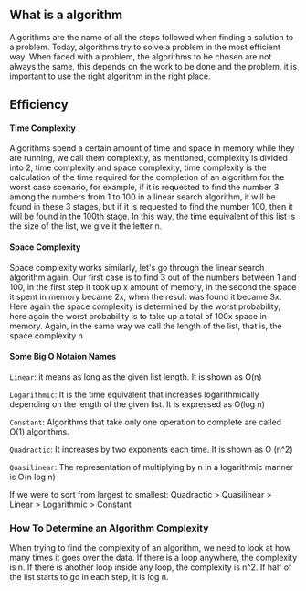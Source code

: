## What is a algorithm

Algorithms are the name of all the steps followed when finding a solution to a problem. Today, algorithms try to solve a problem in the most efficient way. When faced with a problem, the algorithms to be chosen are not always the same, this depends on the work to be done and the problem, it is important to use the right algorithm in the right place.

## Efficiency

#### Time Complexity

Algorithms spend a certain amount of time and space in memory while they are	running, we call them complexity, as mentioned, complexity is divided into 2, time complexity and space complexity, time complexity is the calculation of the time required for the completion of an algorithm for the worst case scenario, for example, if it is requested to find the number 3 among the numbers from 1 to 100 in a linear search algorithm, it will be found in these 3 stages, but if it is requested to find the number 100, then it will be found in the 100th stage. In this way, the time equivalent of this list is the size of the list, we give it the letter n.

#### Space Complexity

Space complexity works similarly, let's go through the linear search algorithm again. Our first case is to find 3 out of the numbers between 1 and 100, in the first step it took up x amount of memory, in the second the space it spent in memory became 2x, when the result was found it became 3x. Here again the space complexity is determined by the worst probability, here again the worst probability is to take up a total of 100x space in memory. Again, in the same way we call the length of the list, that is, the space complexity n

#### Some Big O Notaion Names

`Linear`: it means as long as the given list length. It is shown as O(n)

`Logarithmic`: It is the time equivalent that increases logarithmically depending on the length of the given list. It is expressed as O(log n)

`Constant`: Algorithms that take only one operation to complete are called O(1) algorithms.

`Quadractic`: It increases by two exponents each time. It is shown as O (n^2)

`Quasilinear`: The representation of multiplying by n in a logarithmic manner is O(n log n)

If we were to sort from largest to smallest: Quadractic > Quasilinear > Linear > Logarithmic > Constant

### How To Determine an Algorithm Complexity

When trying to find the complexity of an algorithm, we need to look at how many times it goes over the data. If there is a loop anywhere, the complexity	is n. If there is another loop inside any loop, the complexity is n^2. If half of the list starts to go in each step, it is log n.
